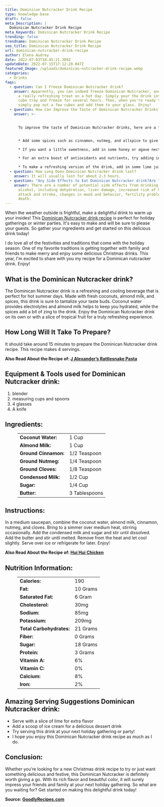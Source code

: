 ```yaml
---
title: Dominican Nutcracker Drink Recipe
type: knowledge-base
draft: false
meta_Description: |
  Dominican Nutcracker Drink Recipe
meta_Keywords: Dominican Nutcracker Drink Recipe
trending: false
trendname: Dominican Nutcracker Drink Recipe
seo_title: Dominican Nutcracker Drink Recipe
url: dominican-nutcracker-drink-recipe
author: Elena Audrey
date: 2022-07-03T18:45:21.309Z
updateDate: 2022-07-15T17:12:20.047Z
featured_Image: /uploads/dominican-nutcracker-drink-recipe.webp
categories:
  - Drinks
faqs:
  - question: Can I Freeze Dominican Nutcracker drink?
    answer: Apparently, you can indeed freeze Dominican Nutcracker, and it makes for
      a really refreshing treat on a hot day. Simply pour the drink into an ice
      cube tray and freeze for several hours. Then, when you're ready to enjoy,
      simply pop out a few cubes and add them to your glass. Enjoy!
  - question: How Can Improve the Taste of Dominican Nutcracker Drinks?
    answer: >-
      

      To improve the taste of Dominican Nutcracker drinks, here are a few tips: 


      * Add some spices such as cinnamon, nutmeg, and allspice to give the drink a warm and inviting flavor.

      * If you want a little sweetness, add in some honey or agave nectar.

      * For an extra boost of antioxidants and nutrients, try adding in a handful of fresh berries.

      * To make a refreshing version of the drink, add in some lime juice or mint leaves. Cheers!
  - question: How Long Does Dominican Nutcracker drink last?
    answer: It will usually last for about 2-3 hours.
  - question: "Any Side Effects to Eat Dominican Nutcracker drink?Are "
    answer: There are a number of potential side effects from drinking too much
      alcohol, including dehydration, liver damage, increased risk of heart
      attack and stroke, changes in mood and behavior, fertility problems, and
      death.
---
```

When the weather outside is frightful, make a delightful drink to warm up your insides! This [Dominican Nutcracker drink recipe](https://goodlyrecipes.com/dominican-nutcracker-drink-recipe/) is perfect for holiday gatherings or winter parties. It's easy to make and will be sure to please your guests. So gather your ingredients and get started on this delicious drink today!

I do love all of the festivities and traditions that come with the holiday season. One of my favorite traditions is getting together with family and friends to make merry and enjoy some delicious Christmas drinks. This year, I'm excited to share with you my recipe for a Dominican nutcracker drink. Enjoy!

## **What is the Dominican Nutcracker drink?**

The Dominican Nutcracker drink is a refreshing and cooling beverage that is perfect for hot summer days. Made with fresh coconuts, almond milk, and spices, this drink is sure to tantalize your taste buds. Coconut water provides electrolytes and almond milk helps to keep you hydrated, while the spices add a bit of zing to the drink. Enjoy the Dominican Nutcracker drink on its own or with a slice of tropical fruit for a truly refreshing experience.

## **How Long Will It Take To Prepare?**

It should take around 15 minutes to prepare the Dominican Nutcracker drink recipe. This recipe makes 4 servings. 

**Also Read About the Recipe of: <a href="https://goodlyrecipes.com/j-alexanders-rattlesnake-pasta-recipe/" target="_blank" rel="noopener">J Alexander’s Rattlesnake Pasta</a>**

## **Equipment & Tools used for Dominican Nutcracker drink:**

1. blender
2. measuring cups and spoons
3. 4 glasses
4. A knife

## **Ingredients:**

<figure class="wp-block-table is-style-stripes">
  <table>
    <tbody>
      <tr>
        <td>
          <strong>Coconut Water:</strong>
        </td>
        <td>1 Cup</td>
      </tr>
      <tr>
        <td>
          <strong>Almond Milk:</strong>
        </td>
        <td>1 Cup</td>
      </tr>
      <tr>
        <td>
          <strong>Ground Cinnamon:</strong>
        </td>
        <td>1/2 Teaspoon</td>
      </tr>
      <tr>
        <td>
          <strong>Ground Nutmeg:</strong>
        </td>
        <td>1/4 Teaspoon</td>
     </tr>
      <tr>
        <td>
          <strong>Ground Cloves:</strong>
        </td>
        <td>1/8 Teaspoon</td>
      </tr>
<tr>
        <td>
          <strong>Condensed Milk:</strong>
        </td>
        <td>1/2 Cup</td>
      </tr>
<tr>
        <td>
          <strong>Sugar:</strong>
        </td>
        <td>1/4 Cup</td>
      </tr>
<tr>
        <td>
          <strong>Butter:</strong>
        </td>
        <td>3 Tablespoons</td>
      </tr>
    </tbody>

  </table>
</figure>

## **Instructions:**

In a medium saucepan, combine the coconut water, almond milk, cinnamon, nutmeg, and cloves. Bring to a simmer over medium heat, stirring occasionally. Add the condensed milk and sugar and stir until dissolved. Add the butter and stir until melted. Remove from the heat and let cool slightly. Serve over ice or refrigerate for later. Enjoy!

**Also Read About the Recipe of: <a href="https://goodlyrecipes.com/hui-hui-chicken-recipe/" target="_blank" rel="noopener">Hui Hui Chicken</a>**

## **Nutrition Information:**

<figure class="wp-block-table is-style-stripes">
  <table>
    <tbody>
      <tr>
        <td>
          <strong>Calories:</strong>
        </td>
        <td>190</td>
      </tr>
      <tr>
        <td>
          <strong>Fat:</strong>
        </td>
        <td>10 Grams</td>
      </tr>
      <tr>
        <td>
          <strong>Saturated Fat:</strong>
        </td>
        <td>6 Gram</td>
      </tr>
<tr>
        <td>
          <strong>Cholesterol:</strong>
        </td>
        <td>30mg</td>
     </tr>
<tr>
        <td>
          <strong>Sodium:</strong>
        </td>
        <td>85mg</td>
     </tr>
<tr>
        <td>
          <strong>Potassium:</strong>
        </td>
        <td>209mg</td>
     </tr>
<tr>
        <td>
          <strong>Total Carbohydrates:</strong>
        </td>
        <td>21 Grams</td>
     </tr>
<tr>
        <td>
          <strong>Fiber:</strong>
        </td>
        <td>0 Grams</td>
     </tr>
<tr>
        <td>
          <strong>Sugar:</strong>
        </td>
        <td>18 Grams</td>
     </tr>
<tr>
        <td>
          <strong>Protein:</strong>
        </td>
        <td>3 Grams</td>
     </tr>
<tr>
        <td>
          <strong>Vitamin A:</strong>
        </td>
        <td>6%</td>
     </tr>
<tr>
        <td>
          <strong>Vitamin C:</strong>
        </td>
        <td>0%</td>
     </tr>
<tr>
        <td>
          <strong>Calcium:</strong>
        </td>
        <td>8%</td>
     </tr>
<tr>
        <td>
          <strong>Iron:</strong>
        </td>
        <td>2%</td>
     </tr>
    </tbody>
  </table>
</figure>

## **Amazing Serving Suggestions Dominican Nutcracker drink:**

* Serve with a slice of lime for extra flavor
* Add a scoop of ice cream for a delicious dessert drink
* Try serving this drink at your next holiday gathering or party!
* I hope you enjoy this Dominican Nutcracker drink recipe as much as I do.

## **Conclusion:**

Whether you’re looking for a new Christmas drink recipe to try or just want something delicious and festive, this Dominican Nutcracker is definitely worth giving a go. With its rich flavor and beautiful color, it will surely impress your friends and family at your next holiday gathering. So what are you waiting for? Get started on making this delightful drink today!

**Source: <a href="https://goodlyrecipes.com/" target="_blank" rel="noopener">GoodlyRecipes.com</a>**